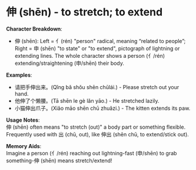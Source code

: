 # **伸 (shēn) - to stretch; to extend**

**Character Breakdown**:  
- 伸 (shēn): Left = 亻(rén) "person" radical, meaning “related to people”; Right = 申 (shēn) "to state" or "to extend", pictograph of lightning or extending lines. The whole character shows a person (亻/rén) extending/straightening (申/shēn) their body.

**Examples**:  
- 请把手伸出来。(Qǐng bǎ shǒu shēn chūlái.) - Please stretch out your hand.  
- 他伸了个懒腰。(Tā shēn le gè lǎn yāo.) - He stretched lazily.  
- 小猫伸出爪子。(Xiǎo māo shēn chū zhuǎzi.) - The kitten extends its paw.

**Usage Notes**:  
伸 (shēn) often means "to stretch (out)" a body part or something flexible. Frequently used with 出 (chū, out), like 伸出 (shēn chū, to extend/stick out).

**Memory Aids**:  
Imagine a person (亻/rén) reaching out lightning-fast (申/shēn) to grab something-伸 (shēn) means stretch/extend!